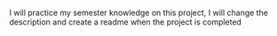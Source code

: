 I will practice my semester knowledge on this project, I will change the description and create a readme when the project is completed
